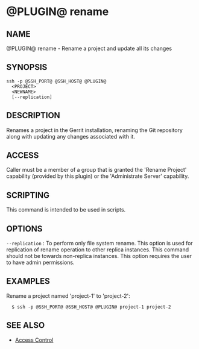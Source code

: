 @PLUGIN@ rename
===============

NAME
----
@PLUGIN@ rename - Rename a project and update all its changes

SYNOPSIS
--------
```
ssh -p @SSH_PORT@ @SSH_HOST@ @PLUGIN@
  <PROJECT>
  <NEWNAME>
  [--replication]
```

DESCRIPTION
-----------
Renames a project in the Gerrit installation, renaming the Git
repository along with updating any changes associated with it.

ACCESS
------
Caller must be a member of a group that is granted the 'Rename Project'
capability (provided by this plugin) or the 'Administrate Server'
capability.

SCRIPTING
---------
This command is intended to be used in scripts.


OPTIONS
-------
`--replication`
:   To perform only file system rename. This option is used for replication of
    rename operation to other replica instances. This command should not be
    towards non-replica instances. This option requires the user to have admin
    permissions.

EXAMPLES
--------

Rename a project named 'project-1' to 'project-2':

```
  $ ssh -p @SSH_PORT@ @SSH_HOST@ @PLUGIN@ project-1 project-2
```


SEE ALSO
--------

* [Access Control](../../../Documentation/access-control.html)
